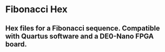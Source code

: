 # Fibonacci Hex

## Hex files for a Fibonacci sequence. Compatible with Quartus software and a DE0-Nano FPGA board.


